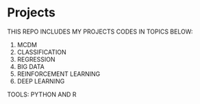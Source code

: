 # Projects

THIS REPO INCLUDES MY PROJECTS CODES IN TOPICS BELOW:
1. MCDM
2. CLASSIFICATION
3. REGRESSION
4. BIG DATA
5. REINFORCEMENT LEARNING
6. DEEP LEARNING

TOOLS:
PYTHON AND R

